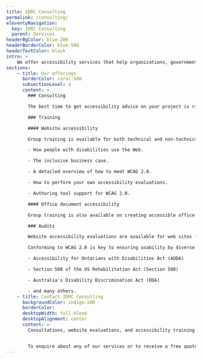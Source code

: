 ```yaml
---
title: IDRC Consulting
permalink: /consulting/
eleventyNavigation:
  key: IDRC Consulting
  parent: Services
headerBgColor: blue-200
headerBorderColor: blue-500
headerTextColor: black
intro: >
    We offer accessibility services that help organizations, governments, corporations, and non-profits ensure their offerings are inclusive.
sections:
    - title: Our offerings
      borderColor: coral-500
      subsectionLevel: 4
      content: >
        ### Consulting

        The best time to get accessibility advice on your project is right from the start! But whether you are at the wireframe stage, have a site in development, or are implementing the changes recommended by an audit, we can guide you in creating an accessible website at any time in your design and development process.

        ### Training

        #### Website accessibility

        Group training is available for both technical and non-technical audiences. Training sessions cover:

        - How people with disabilities use the Web.

        - The inclusive business case.

        - A detailed overview of how to meet WCAG 2.0.

        - How to perform your own accessibility evaluations.

        - Authoring tool support for WCAG 2.0.

        #### Office document accessibility

        Group training is also available on creating accessible office documents (Word, PDF) with Microsoft Word and Adobe Acrobat. This non-technical training is a companion to the free Accessible Digital Office Document (ADOD) resource that the IDRC maintains.

        ### Audits

        Website accessibility evaluations are available for web sites (including web applications and mobile web apps) to check conformance with the Web Content Accessibility Guidelines (WCAG) 2.0.

        Conforming to WCAG 2.0 is key to ensuring usability by diverse users and for meeting the various legislative requirements that are emerging around the world:

        - Accessibility for Ontarians with Disabilities Act (AODA)

        - Section 508 of the US Rehabilitation Act (Section 508)

        - Australia's Disability Discrimination Act (DDA)

        - and many others.
    - title: Contact IDRC Consulting
      backgroundColor: indigo-200
      borderColor:
      desktopWidth: full-bleed
      desktopAlignment: center
      content: >
        Consultations, website evaluations, and accessibility training are completed by the IDRC's own experts, all of whom possess years of experience in web and office document accessibility.


        To enquire about any of our services or to receive a free quote, please [contact the IDRC Consulting Coordinator](mailto:lliskovoi@ocadu.ca).
---
```

